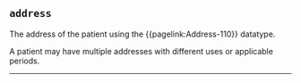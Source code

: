 ## `address`

The address of the patient using the {{pagelink:Address-110}} datatype.

A patient may have multiple addresses with different uses or applicable periods.

---
